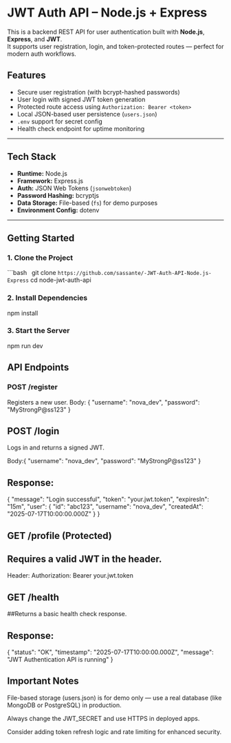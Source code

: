 #  JWT Auth API – Node.js + Express

This is a backend REST API for user authentication built with **Node.js**, **Express**, and **JWT**.  
It supports user registration, login, and token-protected routes — perfect for modern auth workflows.





## Features

-  Secure user registration (with bcrypt-hashed passwords)
-  User login with signed JWT token generation
-  Protected route access using `Authorization: Bearer <token>`
-  Local JSON-based user persistence (`users.json`)
-  `.env` support for secret config
-  Health check endpoint for uptime monitoring

---

##  Tech Stack

- **Runtime:** Node.js
- **Framework:** Express.js
- **Auth:** JSON Web Tokens (`jsonwebtoken`)
- **Password Hashing:** bcryptjs
- **Data Storage:** File-based (`fs`) for demo purposes
- **Environment Config:** dotenv

---

##  Getting Started

### 1. Clone the Project

```bash ``
``git clone `` https://github.com/sassante/-JWT-Auth-API-Node.js-Express ``
cd node-jwt-auth-api

### 2. Install Dependencies
npm install

 ### 3. Start the Server
 npm run dev

## API Endpoints
 ### POST /register
Registers a new user.
 Body: {
  "username": "nova_dev",
  "password": "MyStrongP@ss123"
}

## POST /login
Logs in and returns a signed JWT.

Body:{
  "username": "nova_dev",
  "password": "MyStrongP@ss123"
}

 ## Response:
{
  "message": "Login successful",
  "token": "your.jwt.token",
  "expiresIn": "15m",
  "user": {
    "id": "abc123",
    "username": "nova_dev",
    "createdAt": "2025-07-17T10:00:00.000Z"
  }
}

## GET /profile (Protected)
 ## Requires a valid JWT in the header.

Header: 
Authorization: Bearer your.jwt.token

## GET /health
 ##Returns a basic health check response.

## Response:
{
  "status": "OK",
  "timestamp": "2025-07-17T10:00:00.000Z",
  "message": "JWT Authentication API is running"
}

## Important Notes
File-based storage (users.json) is for demo only — use a real database (like MongoDB or PostgreSQL) in production.

Always change the JWT_SECRET and use HTTPS in deployed apps.

Consider adding token refresh logic and rate limiting for enhanced security.






